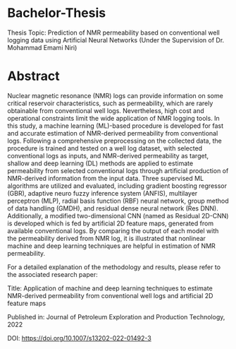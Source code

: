 # Bachelor-Thesis
Thesis Topic: Prediction of NMR permeability based on conventional well logging data using Artificial Neural Networks (Under the Supervision of Dr. Mohammad Emami Niri)

# Abstract

Nuclear magnetic resonance (NMR) logs can provide information on some critical reservoir characteristics, such as permeability, which are rarely obtainable from conventional well logs. Nevertheless, high cost and operational constraints limit the wide application of NMR logging tools. In this study, a machine learning (ML)-based procedure is developed for fast and accurate estimation of NMR-derived permeability from conventional logs. Following a comprehensive preprocessing on the collected data, the procedure is trained and tested on a well log dataset, with selected conventional logs as inputs, and NMR-derived permeability as target, shallow and deep learning (DL) methods are applied to estimate permeability from selected conventional logs through artificial production of NMR-derived information from the input data. Three supervised ML algorithms are utilized and evaluated, including gradient boosting regressor (GBR), adaptive neuro fuzzy inference system (ANFIS), multilayer perceptron (MLP), radial basis function (RBF) neural network, group method of data handling (GMDH), and residual dense neural network (Res DNN). Additionally, a modified two-dimensional CNN (named as Residual 2D-CNN) is developed which is fed by artificial 2D feature maps, generated from available conventional logs. By comparing the output of each model with the permeability derived from NMR log, it is illustrated that nonlinear machine and deep learning techniques are helpful in estimation of NMR permeability. 

For a detailed explanation of the methodology and results, please refer to the associated research paper:

Title: Application of machine and deep learning techniques to estimate NMR-derived permeability from conventional well logs and artificial 2D feature maps

Published in: Journal of Petroleum Exploration and Production Technology, 2022

DOI: https://doi.org/10.1007/s13202-022-01492-3

